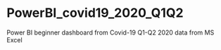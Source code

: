 # PowerBI_covid19_2020_Q1Q2
Power BI beginner dashboard from Covid-19 Q1-Q2 2020 data from MS Excel 

